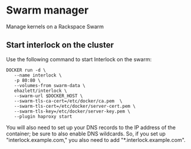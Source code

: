 # Swarm manager
Manage kernels on a Rackspace Swarm


## Start interlock on the cluster

Use the following command to start Interlock on the swarm:

```
DOCKER run -d \
   --name interlock \
   -p 80:80 \
   --volumes-from swarm-data \
   ehazlett/interlock \
   --swarm-url $DOCKER_HOST \
   --swarm-tls-ca-cert=/etc/docker/ca.pem  \
   --swarm-tls-cert=/etc/docker/server-cert.pem \
   --swarm-tls-key=/etc/docker/server-key.pem \
   --plugin haproxy start
```

You will also need to set up your DNS records to the IP address of the container; be sure to also enable DNS wildcards.  So, if you set up "interlock.example.com," you also need to add "*.interlock.example.com".
